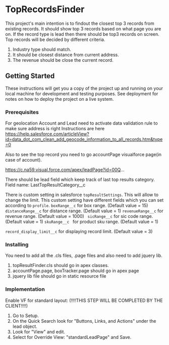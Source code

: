 # TopRecordsFinder

This project's main intention is to findout the closest top 3 records from existing records. It should show top 3 records based on what page you are on. If the record type is lead then there should be top3 records on screen. Top records will be decided by different criteria.
1. Industry type should match.
2. It should be closest distance from current address.
3. The revenue should be close the current record. 

## Getting Started

These instructions will get you a copy of the project up and running on your local machine for development and testing purposes. See deployment for notes on how to deploy the project on a live system.

### Prerequisites

For geolocation Account and Lead need to activate data validation rule to make sure address is right
Instructions are here 
https://help.salesforce.com/articleView?id=data_dot_com_clean_add_geocode_information_to_all_records.htm&type=0

Also to see the top record you need to go accountPage visualforce page(in case of account).

https://c.na59.visual.force.com/apex/leadPage?id=00Q...

There should be lead field which keep track of last top results category.
Field name: LastTopResultCategory__c

There is custom setting in salesforce ```topResultSettings```. This will allow to change the limit.
This custom setting have different fields which you can set according to `profile`.
```boxRange__c``` for box range. (Default value = 15)
```distanceRange__c``` for distance range. (Default value = 1)
```revenueRange__c``` for revenue range. (Default value = 1000)
```	sicRange__c``` for sic code range. (Default value = 1)
```skuRange__c ``` for product sku range. (Default value = 1)

```record_display_limit__c``` for displaying record limit. (Default value = 3)

### Installing

You need to add all the .cls files, .page files and also need to add jquery lib.
1. topResultFinder.cls should go in apex classes.
2. accountPage.page, boxTracker.page should go in apex page
3. jquery lib file should go in static resource file

### Implementation
Enable VF for standard layout: (!!!!THIS STEP WILL BE COMPLETED BY THE CLIENT!!!!)
1. Go to Setup.
2. On the Quick Search look for "Buttons, Links, and Actions" under the lead object.
3. Look for "View" and edit.
4. Select for Override View: "standardLeadPage" and Save.
